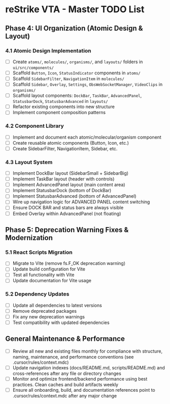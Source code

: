 # reStrike VTA - Master TODO List

## Phase 4: UI Organization (Atomic Design & Layout)

### 4.1 Atomic Design Implementation
- [ ] Create `atoms/`, `molecules/`, `organisms/`, and `layouts/` folders in `ui/src/components/`
- [ ] Scaffold `Button`, `Icon`, `StatusIndicator` components in `atoms/`
- [ ] Scaffold `SidebarFilter`, `NavigationItem` in `molecules/`
- [ ] Scaffold `Sidebar`, `Overlay`, `Settings`, `ObsWebSocketManager`, `VideoClips` in `organisms/`
- [ ] Scaffold layout components: `DockBar`, `TaskBar`, `AdvancedPanel`, `StatusbarDock`, `StatusbarAdvanced` in `layouts/`
- [ ] Refactor existing components into new structure
- [ ] Implement component composition patterns

### 4.2 Component Library
- [ ] Implement and document each atomic/molecular/organism component
- [ ] Create reusable atomic components (Button, Icon, etc.)
- [ ] Create SidebarFilter, NavigationItem, Sidebar, etc.

### 4.3 Layout System
- [ ] Implement DockBar layout (SidebarSmall + SidebarBig)
- [ ] Implement TaskBar layout (header with controls)
- [ ] Implement AdvancedPanel layout (main content area)
- [ ] Implement StatusbarDock (bottom of DockBar)
- [ ] Implement StatusbarAdvanced (bottom of AdvancedPanel)
- [ ] Wire up navigation logic for ADVANCED PANEL content switching
- [ ] Ensure DOCK BAR and status bars are always visible
- [ ] Embed Overlay within AdvancedPanel (not floating)

## Phase 5: Deprecation Warning Fixes & Modernization

### 5.1 React Scripts Migration
- [ ] Migrate to Vite (remove fs.F_OK deprecation warning)
- [ ] Update build configuration for Vite
- [ ] Test all functionality with Vite
- [ ] Update documentation for Vite usage

### 5.2 Dependency Updates
- [ ] Update all dependencies to latest versions
- [ ] Remove deprecated packages
- [ ] Fix any new deprecation warnings
- [ ] Test compatibility with updated dependencies

## General Maintenance & Performance
- [ ] Review all new and existing files monthly for compliance with structure, naming, maintenance, and performance conventions (see .cursor/rules/context.mdc)
- [ ] Update navigation indexes (docs/README.md, scripts/README.md) and cross-references after any file or directory changes
- [ ] Monitor and optimize frontend/backend performance using best practices. Clean caches and build artifacts weekly
- [ ] Ensure all onboarding, build, and documentation references point to .cursor/rules/context.mdc after any major change 